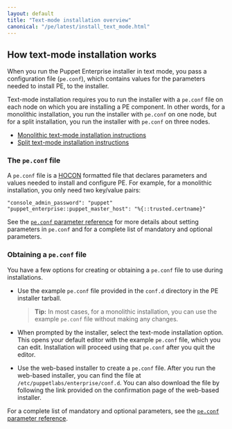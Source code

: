 ```yaml
---
layout: default
title: "Text-mode installation overview"
canonical: "/pe/latest/install_text_mode.html"
---
```


## How text-mode installation works

When you run the Puppet Enterprise installer in text mode, you pass a configuration file (`pe.conf`), which contains values for the parameters needed to install PE, to the installer.

Text-mode installation requires you to run the installer with a `pe.conf` file on each node on which you are installing a PE component. In other words, for a monolithic installation, you run the installer with `pe.conf` on one node, but for a split installation, you run the installer with `pe.conf` on three nodes.

* [Monolithic text-mode installation instructions](./install_text_mode_mono.html)
* [Split text-mode installation instructions](./install_text_mode_split.html)

### The `pe.conf` file

A `pe.conf` file is a [HOCON](./config_hocon.html) formatted file that declares parameters and values needed to install and configure PE. For example, for a monolithic installation, you only need two key/value pairs:

~~~
"console_admin_password": "puppet"
"puppet_enterprise::puppet_master_host": "%{::trusted.certname}"
~~~

See the [`pe.conf` parameter reference](./install_pe_conf_param.html) for more details about setting parameters in `pe.conf` and for a complete list of mandatory and optional parameters.

### Obtaining a `pe.conf` file

You have a few options for creating or obtaining a `pe.conf` file to use during installations.

* Use the example `pe.conf` file provided in the `conf.d` directory in the PE installer tarball.

   >**Tip:** In most cases, for a monolithic installation, you can use the example `pe.conf` file without making any changes.

* When prompted by the installer, select the text-mode installation option. This opens your default editor with the example `pe.conf` file, which you can edit. Installation will proceed using that `pe.conf` after you quit the editor.
* Use the web-based installer to create a `pe.conf` file. After you run the web-based installer, you can find the file at `/etc/puppetlabs/enterprise/conf.d`. You can also download the file by following the link provided on the confirmation page of the web-based installer.

For a complete list of mandatory and optional parameters, see the [`pe.conf` parameter reference](./install_pe_conf_param.html).
